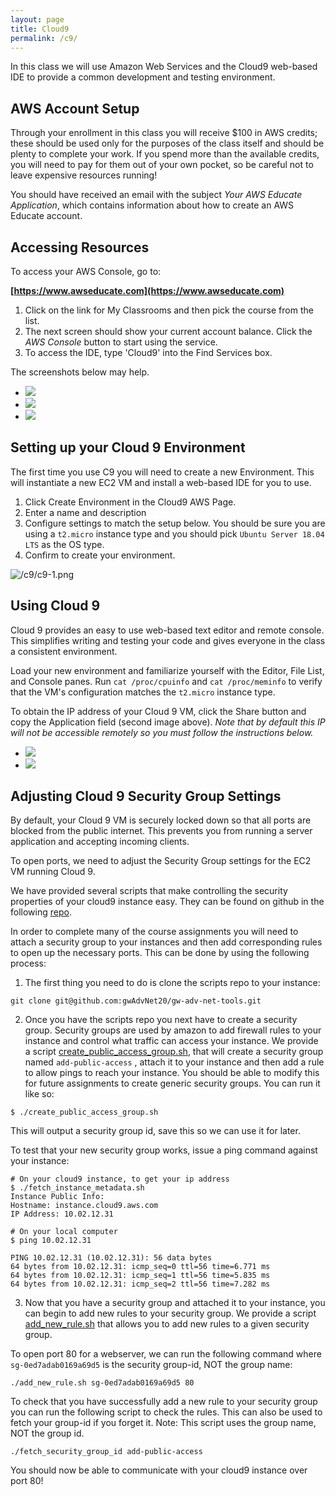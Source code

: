 ```yaml
---
layout: page
title: Cloud9
permalink: /c9/
---
```

<link type="text/css" rel="stylesheet" href="/assets/css/lightslider.min.css" />
<script src="https://ajax.googleapis.com/ajax/libs/jquery/1.11.0/jquery.min.js"></script>
<script src="/assets/js/lightslider.min.js"></script>

<script type="text/javascript">
$(document).ready(function() {
    $("#slider").lightSlider({
        item: 1,
        mode: "slide",
        auto: false,
        loop: false,
        controls: true,
        pager: true,
    });
});
</script>
<script type="text/javascript">
$(document).ready(function() {
    $("#slider2").lightSlider({
        item: 1,
        mode: "slide",
        auto: false,
        loop: false,
        controls: true,
        pager: true,
    });
});
</script>

In this class we will use Amazon Web Services and the Cloud9 web-based IDE to provide a common development and testing environment.

## AWS Account Setup
Through your enrollment in this class you will receive $100 in AWS credits; these should be used only for the purposes of the class itself and should be plenty to complete your work. If you spend more than the available credits, you will need to pay for them out of your own pocket, so be careful not to leave expensive resources running!

You should have received an email with the subject *Your AWS Educate Application*, which contains information about how to create an AWS Educate account.

## Accessing Resources
To access your AWS Console, go to:


**[https://www.awseducate.com](https://www.awseducate.com)**

  1. Click on the link for My Classrooms and then pick the course from the list.
  2. The next screen should show your current account balance. Click the *AWS Console* button to start using the service.
  3. To access the IDE, type 'Cloud9' into the Find Services box.

The screenshots below may help.

<ul id="slider">
	<li><img src="/c9/aws-1.png"></li>
	<li><img src="/c9/aws-2.png"></li>
	<li><img src="/c9/aws-3.png"></li>
</ul>


## Setting up your Cloud 9 Environment
The first time you use C9 you will need to create a new Environment. This will instantiate a new EC2 VM and install a web-based IDE for you to use.

1. Click Create Environment in the Cloud9 AWS Page.
2. Enter a name and description
3. Configure settings to match the setup below. You should be sure you are using a `t2.micro` instance type and you should pick `Ubuntu Server 18.04 LTS` as the OS type.
4. Confirm to create your environment. 

![/c9/c9-1.png](/c9/c9-1.png)

## Using Cloud 9
Cloud 9 provides an easy to use web-based text editor and remote console. This simplifies writing and testing your code and gives everyone in the class a consistent environment.

Load your new environment and familiarize yourself with the Editor, File List, and Console panes. Run `cat /proc/cpuinfo` and `cat /proc/meminfo` to verify that the VM's configuration matches the `t2.micro` instance type.

To obtain the IP address of your Cloud 9 VM, click the Share button and copy the Application field (second image above). *Note that by default this IP will not be accessible remotely so you must follow the instructions below.*

<ul id="slider2">
	<li><img src="/c9/c9-2.png"></li>
	<li><img src="/c9/c9-3.png"></li>
</ul>


## Adjusting Cloud 9 Security Group Settings
By default, your Cloud 9 VM is securely locked down so that all ports are blocked from the public internet. This prevents you from running a server application and accepting incoming clients.

To open ports, we need to adjust the Security Group settings for the EC2 VM running Cloud 9.

We have provided several scripts that make controlling the security properties of your cloud9 instance easy. They can be found on github in the following [repo](https://github.com/gwAdvNet20/gw-adv-net-tools/tree/master/aws/security_groups). 

In order to complete many of the course assignments you will need to attach a security group to your instances and then add corresponding rules to open up the necessary ports. This can be done by using the following process:


1. The first thing you need to do is clone the scripts repo to your instance:

```
git clone git@github.com:gwAdvNet20/gw-adv-net-tools.git
```

2. Once you have the scripts repo you next have to create a security group. Security groups are used by amazon to add firewall rules to your instance and control what traffic can access your instance. We provide a script [create_public_access_group.sh](https://github.com/gwAdvNet20/gw-adv-net-tools/blob/master/aws/security_groups/create_public_access_group.sh), that will create a security group named `add-public-access` , attach it to your instance and then add a rule to allow pings to reach your instance. You should be able to modify this for future assignments to create generic security groups. You can run it like so:

```
$ ./create_public_access_group.sh
```
This will output a security group id, save this so we can use it for later. 


To test that your new security group works, issue a ping command against your instance:

```
# On your cloud9 instance, to get your ip address
$ ./fetch_instance_metadata.sh
Instance Public Info:
Hostname: instance.cloud9.aws.com
IP Address: 10.02.12.31
```

```
# On your local computer
$ ping 10.02.12.31

PING 10.02.12.31 (10.02.12.31): 56 data bytes
64 bytes from 10.02.12.31: icmp_seq=0 ttl=56 time=6.771 ms
64 bytes from 10.02.12.31: icmp_seq=1 ttl=56 time=5.835 ms
64 bytes from 10.02.12.31: icmp_seq=2 ttl=56 time=7.282 ms
```

3. Now that you have a security group and attached it to your instance, you can begin to add new rules to your security group. We provide a script [add_new_rule.sh](https://github.com/gwAdvNet20/gw-adv-net-tools/blob/master/aws/security_groups/add_new_rule.sh) that allows you to add new rules to a given security group. 

To open port 80 for a webserver, we can run the following command where `sg-0ed7adab0169a69d5` is the security group-id, NOT the group name:

```
./add_new_rule.sh sg-0ed7adab0169a69d5 80
```

To check that you have successfully add a new rule to your security group you can run the following script to check the rules. This can also be used to fetch your group-id if you forget it. Note: This script uses the group name, NOT the group id.

```
./fetch_security_group_id add-public-access
```

You should now be able to communicate with your cloud9 instance over port 80! 

